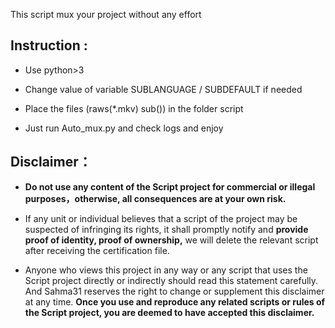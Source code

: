 This script mux your project without any effort
## Instruction :
* Use python>3

* Change value of variable SUBLANGUAGE / SUBDEFAULT if needed

* Place the files (raws(*.mkv) sub()) in the folder script

* Just run Auto_mux.py and check logs and enjoy

## Disclaimer：

* **Do not use any content of the Script project for commercial or illegal purposes，otherwise, all consequences are at your own risk.**

* If any unit or individual believes that a script of the project may be suspected of infringing its rights, it shall promptly notify and **provide proof of identity, proof of ownership,** we will delete the relevant script after receiving the certification file.

* Anyone who views this project in any way or any script that uses the Script project directly or indirectly should read this statement carefully. And Sahma31 reserves the right to change or supplement this disclaimer at any time. **Once you use and reproduce any related scripts or rules of the Script project, you are deemed to have accepted this disclaimer.**